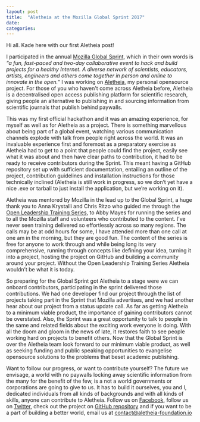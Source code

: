 ```yaml
---
layout: post
title:  "Aletheia at the Mozilla Global Sprint 2017"
date:   
categories: 
---
```

Hi all. Kade here with our first Aletheia post!

I participated in the annual [Mozilla Global Sprint](https://mozilla.github.io/global-sprint/), which in their own words is *“a fun, fast-paced and two-day collaborative event to hack and build projects for a healthy Internet. A diverse network of scientists, educators, artists, engineers and others come together in person and online to innovate in the open.”* I was working on [Aletheia](https://github.com/aletheia-foundation/aletheia-admin), my personal opensource project. For those of you who haven't come across Aletheia before, Aletheia is a decentralised open access publishing platform for scientific research, giving people an alternative to publishing in and sourcing information from scientific journals that publish behind paywalls.

This was my first official hackathon and it was an amazing experience, for myself as well as for Aletheia as a project. There is something marvellous about being part of a global event, watching various communication channels explode with talk from people right across the world. It was an invaluable experience first and foremost as a preparatory exercise as Aletheia had to get to a point that people could find the project, easily see what it was about and then have clear paths to contribution, it had to be ready to receive contributors during the Sprint. This meant having a GitHub repository set up with sufficient documentation, entailing an outline of the project, contribution guidelines and installation instructions for those technically inclined (Aletheia is still work in progress, so we don’t yet have a nice .exe or tarball to just install the application, but we’re working on it).

Aletheia was mentored by Mozilla in the lead up to the Global Sprint, a huge thank you to Anna Krystalli and Chris Ritzo who guided me through the [Open Leadership Training Series](https://mozilla.github.io/open-leadership-training-series/), to Abby Mayes for running the series and to all the Mozilla staff and volunteers who contributed to the content. I’ve never seen training delivered so effortlessly across so many regions. The calls may be at odd hours for some, I have attended more than one call at one am in the morning, but they are good fun. The content of the series is free for anyone to work through and while being long its very comprehensive, running through concepts like defining your idea, turning it into a project, hosting the project on GitHub and building a community around your project. Without the Open Leadership Training Series Aletheia wouldn’t be what it is today.

So preparing for the Global Sprint got Aletheia to a stage were we can onboard contributors, participating in the sprint delivered those contributions. We had one developer find our project through the list of projects taking part in the Sprint that Mozilla advertises, and we had another hear about our project from a status update call. As far as getting Aletheia to a minimum viable product, the importance of gaining contributors cannot be overstated. Also, the Sprint was a great opportunity to talk to people in the same and related fields about the exciting work everyone is doing. With all the doom and gloom in the news of late, it restores faith to see people working hard on projects to benefit others. Now that the Global Sprint is over the Aletheia team look forward to our minimum viable product, as well as seeking funding and public speaking opportunities to evangelise opensource solutions to the problems that beset academic publishing.

Want to follow our progress, or want to contribute yourself? The future we envisage, a world with no paywalls locking away scientific information from the many for the benefit of the few, is a not a world governments or corporations are going to give to us. It has to build it ourselves, you and I, dedicated individuals from all kinds of backgrounds and with all kinds of skills, anyone can contribute to Aletheia. Follow us on [Facebook](https://www.facebook.com/aletheiaf/), follow us on [Twitter](https://twitter.com/aletheia_f), check out the project on [GitHub repository](https://github.com/aletheia-foundation/aletheia-admin) and if you want to be a part of building a better world, email us at contact@aletheia-foundation.io
